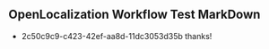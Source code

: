 ## OpenLocalization Workflow Test MarkDown
* 2c50c9c9-c423-42ef-aa8d-11dc3053d35b 
thanks!<!--HONumber=Mar16_HO2-->
